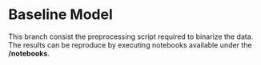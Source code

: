 # Baseline Model

This branch consist the preprocessing script required to binarize the data. 
The results can be reproduce by executing notebooks available under the **/notebooks**.


